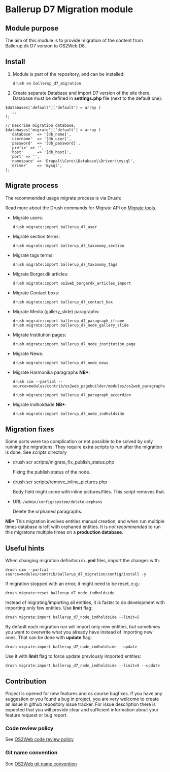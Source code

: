 # Ballerup D7 Migration module

## Module purpose

The aim of this module is to provide migration of the content from Ballerup.dk D7 version to OS2Web D8.

## Install

1. Module is part of the repository, and can be installed:
    ```
    drush en ballerup_d7_migration
    ```

2. Create separate Database and import D7 version of the site there. Database must be defined in **settings.php** file (next to the default one):
```
$databases['default']['default'] = array (
  ...
);

// Describe migration database.
$databases['migrate']['default'] = array (
  'database'  => '[db_name]',
  'username'  => '[db_user]',
  'password'  => '[db_password]',
  'prefix' => '',
  'host'      => '[db_host]',
  'port' => '',
  'namespace' => 'Drupal\\Core\\Database\\Driver\\mysql',
  'driver'    => 'mysql',
);
```

## Migrate process

The recommended usage migrate process is via Drush:

Read more about the Drush commands for Migrate API on [Migrate tools](https://www.drupal.org/project/migrate_tool).

 * Migrate users:
    ```
    drush migrate:import ballerup_d7_user
    ```

 * Migrate section terms:
    ```
    drush migrate:import ballerup_d7_taxonomy_section
    ```

 * Migrate tags terms:
    ```
    drush migrate:import ballerup_d7_taxonomy_tags
    ```

 * Migrate Borger.dk articles:
    ```
    drush migrate:import os2web_borgerdk_articles_import
    ```

 * Migrate Contact boxs:
    ```
    drush migrate:import ballerup_d7_contact_box
    ```

 * Migrate Media (gallery_slide) paragraphs:
    ```
    drush migrate:import ballerup_d7_paragraph_iframe
    drush migrate:import ballerup_d7_node_gallery_slide
    ```

 * Migrate Institution pages:
   ```
   drush migrate:import ballerup_d7_node_institution_page
   ```

 * Migrate News:
   ```
   drush migrate:import ballerup_d7_node_news
   ```

 * Migrate Harmonika paragraphs __NB*__:
    ```
    drush cim --partial --source=modules/contrib/os2web_pagebuilder/modules/os2web_paragraphs/modules/os2web_accordion_paragraph/config/optional

    drush migrate:import ballerup_d7_paragraph_accordion
    ```

 * Migrate Indholdside __NB*__:
    ```
    drush migrate:import ballerup_d7_node_indholdside
    ```

## Migration fixes
Some parts were too complication or not possible to be solved by only running the migrations.
They require extra scripts to run after the migration is done. See *scripts* directory
* drush scr scripts/migrate_fix_publish_status.php

  Fixing the publish status of the node.

* drush scr scripts/remove_inline_pictures.php

  Body field might come with inline pictures/files. This script removes that.

* URL ```/admin/config/system/delete-orphans```

  Delete the orphaned paragraphs.

__NB*__ This migration involves entities manual creation, and when run multiple times database is left with orphaned entities. It is _not recommended_ to run this migratons multiple times on a __production database__.

## Useful hints

When changing migration definition in **.yml** files, import the changes with:
```
drush cim --partial --source=modules/contrib/ballerup_d7_migration/config/install -y
```

If migration stopped with an error, it might need to be reset, e.g.:
```
drush migrate:reset ballerup_d7_node_indholdside
```

Instead of migrating/importing all entities, it is faster to do development with importing only few entities. Use **limit** flag:
```
drush migrate:import ballerup_d7_node_indholdside --limit=5
```

By default each migration run will import only new entities, but sometimes you want to overwrite what you already have instead of importing new ones. That can be done with **update** flag:
```
drush migrate:import ballerup_d7_node_indholdside --update
```

Use it with **limit** flag to force update previously imported entities:
```
drush migrate:import ballerup_d7_node_indholdside --limit=5 --update
```

## Contribution

Project is opened for new features and os course bugfixes.
If you have any suggestion or you found a bug in project, you are very welcome
to create an issue in github repository issue tracker.
For issue description there is expected that you will provide clear and
sufficient information about your feature request or bug report.

### Code review policy
See [OS2Web code review policy](https://github.com/OS2Web/docs#code-review)

### Git name convention
See [OS2Web git name convention](https://github.com/OS2Web/docs#git-guideline)
